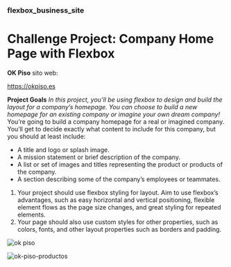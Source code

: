 ### flexbox_business_site
# Challenge Project: Company Home Page with Flexbox

__OK Piso__ sito web:

https://okpiso.es

__Project Goals__
_In this project, you’ll be using flexbox to design and build the layout for a company’s homepage. You can choose to build a new homepage for an existing company or imagine your own dream company!​_
You’re going to build a company homepage for a real or imagined company. You’ll get to decide exactly what content to include for this company, but you should at least include:

* A title and logo or splash image.
* A mission statement or brief description of the company.
* A list or set of images and titles representing the product or products of the company.
* A section describing some of the company’s employees or teammates.

1. Your project should use flexbox styling for layout. Aim to use flexbox’s advantages, such as easy horizontal and vertical positioning, flexible element flows as the page size changes, and great styling for repeated elements.
2. Your page should also use custom styles for other properties, such as colors, fonts, and other layout properties such as borders and padding.

![ok piso](https://github.com/mtapirina/flexbox_business_site/assets/116927372/2aa68a18-b065-4f9e-8ca7-c3b52477928f)

![ok-piso-productos](https://github.com/mtapirina/flexbox_business_site/assets/116927372/3024d43f-f40f-46ba-bf29-a74811423475)


